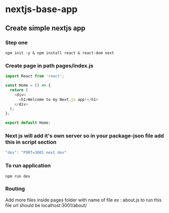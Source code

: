 # nextjs-base-app

## Create simple nextjs app

### Step one

```console
npm init -y & npm install react & react-dom next
```

### Create page in path pages/index.js

```js
import React from 'react';

const Home = () => {
  return (
    <div>
      <h1>Welcome to my Next.js app!</h1>
    </div>
  );
};

export default Home;
```

### Next js will add it's own server so in your package-json file add this in script section

```js
"dev": "PORT=3001 next dev"
```
### To run application

```console
npm run dev
```

### Routing

Add more files inside pages folder with name of file ex : about.js to run this file url should be localhost:3001/about/


